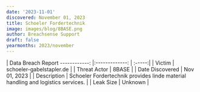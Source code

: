 ```yaml
---
date: '2023-11-01'
discovered: November 01, 2023
title: Schoeler Fordertechnik
image: images/blog/8BASE.png
author: Breachsense Support
draft: false
yearmonths: 2023/november
---
```



| Data Breach Report
------------:     |:-------------:    | :-----:|
| Victim      | schoeler-gabelstapler.de      | 
| Threat Actor      | 8BASE      | 
| Date Discovered      | Nov 01, 2023      | 
| Description      | Schoeler Fordertechnik provides linde material handling and logistics services.      | 
| Leak Size      | Unknown      | 

